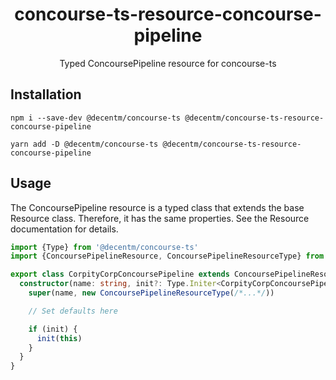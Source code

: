 <h1 align="center">
  concourse-ts-resource-concourse-pipeline
</h1>

<div align="center">

  Typed ConcoursePipeline resource for concourse-ts
</div>

## Installation

`npm i --save-dev @decentm/concourse-ts @decentm/concourse-ts-resource-concourse-pipeline`

`yarn add -D @decentm/concourse-ts @decentm/concourse-ts-resource-concourse-pipeline`

## Usage

The ConcoursePipeline resource is a typed class that extends the base Resource class.
Therefore, it has the same properties. See the Resource documentation for details.

```typescript
import {Type} from '@decentm/concourse-ts'
import {ConcoursePipelineResource, ConcoursePipelineResourceType} from '@decentm/concourse-ts-resource-concourse-pipeline'

export class CorpityCorpConcoursePipeline extends ConcoursePipelineResource {
  constructor(name: string, init?: Type.Initer<CorpityCorpConcoursePipeline>) {
    super(name, new ConcoursePipelineResourceType(/*...*/))

    // Set defaults here

    if (init) {
      init(this)
    }
  }
}
```
